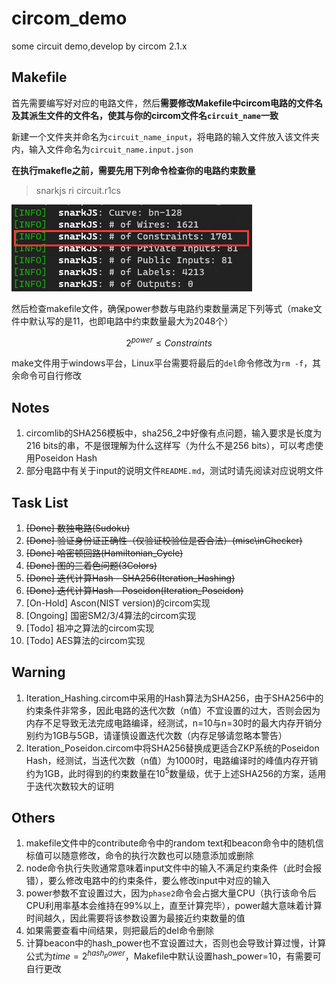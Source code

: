 # circom_demo
some circuit demo,develop by circom 2.1.x



## Makefile

首先需要编写好对应的电路文件，然后**需要修改Makefile中circom电路的文件名及其派生文件的文件名，使其与你的circom文件名`circuit_name`一致**

新建一个文件夹并命名为`circuit_name_input`，将电路的输入文件放入该文件夹内，输入文件命名为`circuit_name.input.json`

**在执行makefle之前，需要先用下列命令检查你的电路约束数量**

> snarkjs ri circuit.r1cs

![image-20230322093303471](README.assets/image-20230322093303471.png)

然后检查makefile文件，确保power参数与电路约束数量满足下列等式（make文件中默认写的是11，也即电路中约束数量最大为2048个）

$$
2^{power} \le Constraints
$$

make文件用于windows平台，Linux平台需要将最后的`del`命令修改为`rm -f`，其余命令可自行修改

## Notes
1. circomlib的SHA256模板中，sha256_2中好像有点问题，输入要求是长度为216 bits的串，不是很理解为什么这样写（为什么不是256 bits），可以考虑使用Poseidon Hash
2. 部分电路中有关于input的说明文件`README.md`，测试时请先阅读对应说明文件

## Task List
1. ~~[Done] 数独电路(Sudoku)~~
2. ~~[Done] 验证身份证正确性（仅验证校验位是否合法）(misc\inChecker)~~
3. ~~[Done] 哈密顿回路(Hamiltonian_Cycle)~~
4. ~~[Done] 图的三着色问题(3Colors)~~
5. ~~[Done] 迭代计算Hash - SHA256(Iteration_Hashing)~~
6. ~~[Done] 迭代计算Hash - Poseidon(Iteration_Poseidon)~~
7. [On-Hold] Ascon(NIST version)的circom实现
8. [Ongoing] 国密SM2/3/4算法的circom实现
9. [Todo] 祖冲之算法的circom实现
10. [Todo] AES算法的circom实现


## Warning
1. Iteration_Hashing.circom中采用的Hash算法为SHA256，由于SHA256中的约束条件非常多，因此电路的迭代次数（n值）不宜设置的过大，否则会因为内存不足导致无法完成电路编译，经测试，n=10与n=30时的最大内存开销分别约为1GB与5GB，请谨慎设置迭代次数（内存足够请忽略本警告）
2. Iteration_Poseidon.circom中将SHA256替换成更适合ZKP系统的Poseidon Hash，经测试，当迭代次数（n值）为1000时，电路编译时的峰值内存开销约为1GB，此时得到的约束数量在$10^5$数量级，优于上述SHA256的方案，适用于迭代次数较大的证明

## Others

1. makefile文件中的contribute命令中的random text和beacon命令中的随机信标值可以随意修改，命令的执行次数也可以随意添加或删除
2. node命令执行失败通常意味着input文件中的输入不满足约束条件（此时会报错），要么修改电路中的约束条件，要么修改input中对应的输入
3. power参数不宜设置过大，因为`phase2`命令会占据大量CPU（执行该命令后CPU利用率基本会维持在99%以上，直至计算完毕），power越大意味着计算时间越久，因此需要将该参数设置为最接近约束数量的值
4. 如果需要查看中间结果，则把最后的del命令删除
5. 计算beacon中的hash_power也不宜设置过大，否则也会导致计算过慢，计算公式为$time = 2^{hash_power}$，Makefile中默认设置hash_power=10，有需要可自行更改

